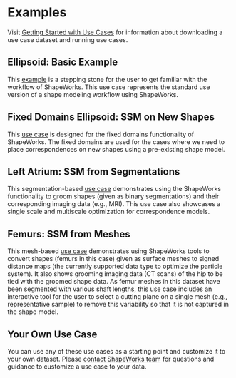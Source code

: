 # Examples

Visit [Getting Started with Use Cases](../use-cases/use-cases.md) for information about downloading a use case dataset and running use cases.

## Ellipsoid: Basic Example

This [example](../use-cases/ellipsoid.md) is a stepping stone for the user to get familiar with the workflow of ShapeWorks. This use case represents the standard use version of a shape modeling workflow using ShapeWorks. 


## Fixed Domains Ellipsoid: SSM on New Shapes

This [use case](../use-cases/fixed-domain-ellipsoid.md) is designed for the fixed domains functionality of ShapeWorks. The fixed domains are used for the cases where we need to place correspondences on new shapes using a pre-existing shape model. 

## Left Atrium: SSM from Segmentations

This segmentation-based [use case](../use-cases/left-atrium.md) demonstrates using the ShapeWorks functionality to groom shapes (given as binary segmentations) and their corresponding imaging data (e.g., MRI). This use case also showcases a single scale and multiscale optimization for correspondence models.

## Femurs: SSM from Meshes

This mesh-based [use case](../use-cases/femur.md) demonstrates using ShapeWorks tools to convert shapes (femurs in this case) given as surface meshes to signed distance maps (the currently supported data type to optimize the particle system). It also shows grooming imaging data (CT scans) of the hip to be tied with the groomed shape data. As femur meshes in this dataset have been segmented with various shaft lengths, this use case includes an interactive tool for the user to select a cutting plane on a single mesh (e.g., representative sample) to remove this variability so that it is not captured in the shape model. 


## Your Own Use Case

You can use any of these use cases as a starting point and customize it to your own dataset. Please [contact ShapeWorks team](../about/contact.md) for questions and guidance to customize a use case to your data.
